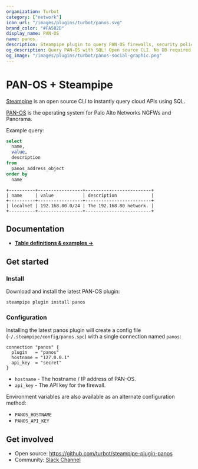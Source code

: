 ```yaml
---
organization: Turbot
category: ["network"]
icon_url: "/images/plugins/turbot/panos.svg"
brand_color: "#FA582D"
display_name: PAN-OS
name: panos
description: Steampipe plugin to query PAN-OS firewalls, security policies and more.
og_description: Query PAN-OS with SQL! Open source CLI. No DB required.
og_image: "/images/plugins/turbot/panos-social-graphic.png"
---
```


# PAN-OS + Steampipe

[Steampipe](https://steampipe.io) is an open source CLI to instantly query cloud APIs using SQL.

[PAN-OS](https://docs.paloaltonetworks.com/pan-os) is the operating system for Palo Alto Networks NGFWs and Panorama.

Example query:
```sql
select
  name,
  value,
  description
from
  panos_address_object
order by
  name
```

```
+----------+-----------------+-------------------------+
| name     | value           | description             |
+----------+-----------------+-------------------------+
| localnet | 192.168.80.0/24 | The 192.168.80 network. |
+----------+-----------------+-------------------------+
```

## Documentation

- **[Table definitions & examples →](/plugins/turbot/panos/tables)**

## Get started

### Install

Download and install the latest PAN-OS plugin:

```bash
steampipe plugin install panos
```

### Configuration

Installing the latest panos plugin will create a config file (`~/.steampipe/config/panos.spc`) with a single connection named `panos`:

```hcl
connection "panos" {
  plugin   = "panos"
  hostname = "127.0.0.1"
  api_key  = "secret"
}
```

* `hostname` - The hostname / IP address of PAN-OS.
* `api_key` - The API key for the firewall.

Environment variables are also available as an alternate configuration method:
* `PANOS_HOSTNAME`
* `PANOS_API_KEY`

## Get involved

* Open source: https://github.com/turbot/steampipe-plugin-panos
* Community: [Slack Channel](https://steampipe.io/community/join)
